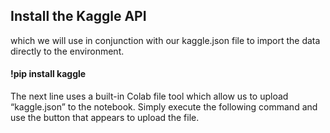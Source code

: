 
## Install the Kaggle API

which we will use in conjunction with our kaggle.json file to import the data directly to the environment.

#### !pip install kaggle

The next line uses a built-in Colab file tool which allow us to upload “kaggle.json” to the notebook. Simply execute the following command and use the button that appears to upload the file.
